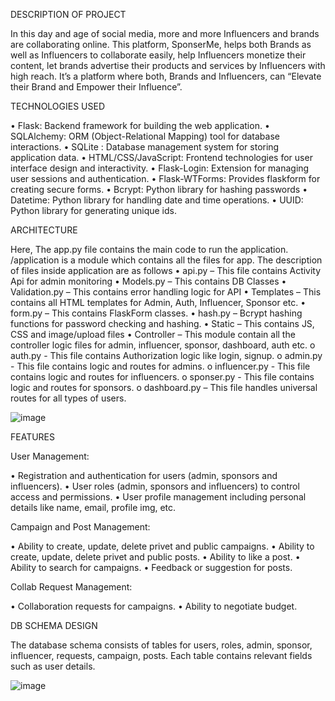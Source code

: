 DESCRIPTION OF PROJECT 
 
In this day and age of social media, more and more Influencers and brands are collaborating online. This platform, SponserMe, helps both Brands as well as Influencers to collaborate easily, help Influencers monetize their content, let brands advertise their products and services by Influencers with high reach. It’s a platform where both, Brands and Influencers, can “Elevate their Brand and Empower their Influence”.
 
TECHNOLOGIES USED 
 
•	Flask: Backend framework for building the web application. 
•	SQLAlchemy: ORM (Object-Relational Mapping) tool for database interactions. 
•	SQLite : Database management system for storing application data. 
•	HTML/CSS/JavaScript: Frontend technologies for user interface design and interactivity. 
•	Flask-Login: Extension for managing user sessions and authentication. 
•	Flask-WTForms: Provides flaskform for creating secure forms.
•	Bcrypt: Python library for hashing passwords
•	Datetime: Python library for handling date and time operations. 
•	UUID: Python library for generating unique ids.

 
ARCHITECTURE 
 
Here, The app.py file contains the main code to run the application. /application is a module which contains all the files for app. The description of files inside application are as follows 
•	api.py – This file contains Activity Api for admin monitoring
•	Models.py – This contains DB Classes 
•	Validation.py – This contains error handling logic for API 
•	Templates – This contains all HTML templates for Admin, Auth, Influencer, Sponsor etc. 
•	form.py – This contains FlaskForm classes.
•	hash.py – Bcrypt hashing functions for password checking and hashing.
•	Static – This contains JS, CSS and image/upload files 
•	Controller – This module contain all the controller logic files for admin, influencer, sponsor, dashboard, auth etc.
o	auth.py - This file contains Authorization logic like login, signup.
o	admin.py - This file contains logic and routes for admins.
o	influencer.py - This file contains logic and routes for influencers.
o	sponser.py - This file contains logic and routes for sponsors.
o	dashboard.py – This file handles universal routes for all types of users.

 ![image](https://github.com/user-attachments/assets/1823c4b3-cae1-48f6-86b0-9cffbf860f80)

 
 
FEATURES 
 
User Management: 
 
•	Registration and authentication for users (admin, sponsors and influencers). 
•	User roles (admin, sponsors and influencers) to control access and permissions. 
•	User profile management including personal details like name, email, profile img, etc. 
 



Campaign and Post Management: 
 
•	Ability to create, update, delete privet and public campaigns.
•	Ability to create, update, delete privet and public posts.
•	Ability to like a post.
•	Ability to search for campaigns.
•	Feedback or suggestion for posts.
 
Collab Request Management: 
 
•	Collaboration requests for campaigns.
•	Ability to negotiate budget.

DB SCHEMA DESIGN 
 
The database schema consists of tables for users, roles, admin, sponsor, influencer, requests, campaign, posts. Each table contains relevant fields such as user details.

 ![image](https://github.com/user-attachments/assets/3156a61d-39ef-4f92-bea0-d2a975b897b4)

 
